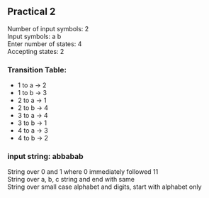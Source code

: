 ## Practical 2
Number of input symbols: 2 \
Input symbols:  a b \
Enter number of states: 4 \
Accepting states: 2

### Transition Table:
- 1 to a -> 2
- 1 to b -> 3
- 2 to a -> 1
- 2 to b -> 4
- 3 to a -> 4
- 3 to b -> 1
- 4 to a -> 3
- 4 to b -> 2

### input string: abbabab

String over 0 and 1 where 0 immediately followed 11 \
String over a, b, c string and end with same \
String over small case alphabet and digits, start with alphabet only 